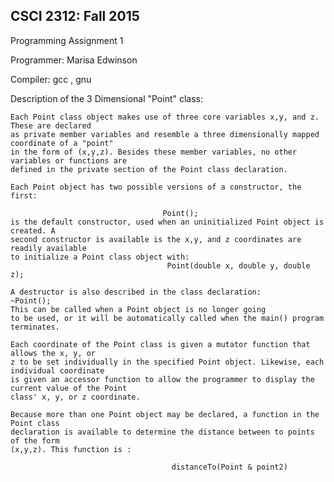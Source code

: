 ## CSCI 2312: Fall 2015
Programming Assignment 1

Programmer: Marisa Edwinson

Compiler:   gcc , gnu

Description of the 3 Dimensional "Point" class:

    Each Point class object makes use of three core variables x,y, and z. These are declared
    as private member variables and resemble a three dimensionally mapped coordinate of a "point"
    in the form of (x,y,z). Besides these member variables, no other variables or functions are
    defined in the private section of the Point class declaration.

    Each Point object has two possible versions of a constructor, the first:

                                      Point();
    is the default constructor, used when an uninitialized Point object is created. A
    second constructor is available is the x,y, and z coordinates are readily available
    to initialize a Point class object with:
                                       Point(double x, double y, double z);

    A destructor is also described in the class declaration:        ~Point();
    This can be called when a Point object is no longer going
    to be used, or it will be automatically called when the main() program terminates.

    Each coordinate of the Point class is given a mutator function that allows the x, y, or
    z to be set individually in the specified Point object. Likewise, each individual coordinate
    is given an accessor function to allow the programmer to display the current value of the Point
    class' x, y, or z coordinate.

    Because more than one Point object may be declared, a function in the Point class
    declaration is available to determine the distance between to points of the form
    (x,y,z). This function is :

                                        distanceTo(Point & point2)
